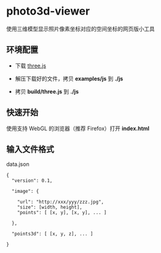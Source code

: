 # photo3d-viewer

使用三维模型显示照片像素坐标对应的空间坐标的网页版小工具

## 环境配置

* 下载 [three.js](https://github.com/mrdoob/three.js/releases)

* 解压下载好的文件，拷贝 **examples/js** 到 **./js**

* 拷贝 **build/three.js** 到 **./js**

## 快速开始

使用支持 WebGL 的浏览器（推荐 Firefox）打开 **index.html**

## 输入文件格式

data.json

```
{
  "version": 0.1,
  
  "image": {

    "url": "http://xxx/yyy/zzz.jpg",
    "size": [width, height],
    "points": [ [x, y], [x, y], ... ]
    
  },
  
  "points3d": [ [x, y, z], ... ]
  
}
```

